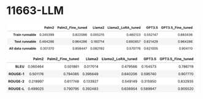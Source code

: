 # 11663-LLM
<img width="500px" src="./results2.png" alt="image_name png" />
<img width="500px" src="./results1.png" alt="image_name png" />
